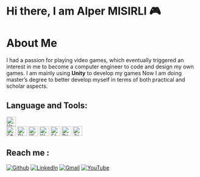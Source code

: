 # Hi there, I am Alper MISIRLI 🎮

# About Me

I had a passion for playing video games, which eventually triggered an interest in me to become a computer engineer to code and design my own games. 
I am mainly using **Unity** to develop my games
Now I am doing master’s degree to better develop myself in terms of both practical and scholar aspects.

## Language and Tools:

<code><img height="25" src="https://img.shields.io/badge/Unity-100000?style=for-the-badge&logo=unity&logoColor=white" alt="Unity" >  </code>
<code><img height="25" src="https://img.shields.io/badge/C%23-239125?style=for-the-badge&logo=c-sharp&logoColor=white" alt="C#" ></code>
<code><img height="25" src="https://img.shields.io/badge/Rider-000000.svg?style=for-the-badge&logo=Rider&logoColor=white&color=black&labelColor=crimson" alt="Rider" ></code>
<code><img height="25" src="https://img.shields.io/badge/Visual%25Studio%25Code-0078d7.svg?style=for-the-badge&logo=visual-studio-code&logoColor=white" alt="VS Code" ></code>
<code><img height="25" src="https://img.shields.io/badge/Visual%25Studio-5C2D91.svg?style=for-the-badge&logo=visual-studio&logoColor=white" alt="Visual Studio" ></code>
<code><img height="25" src="https://img.shields.io/badge/git-%23F05033.svg?style=for-the-badge&logo=git&logoColor=white" alt="Git" ></code>
<code><img height="25" src="https://img.shields.io/badge/Python-3776AB?style=for-the-badge&logo=python&logoColor=white" alt="Python"  ></code>
<code><img height="25" src="https://img.shields.io/badge/jupyter-%23FA0F00.svg?style=for-the-badge&logo=jupyter&logoColor=white" alt="Jupyter"  ></code>

## Reach me :

<p><a href="https://github.com/RedLegend97" target="_blank">
<img alt="Github" src="https://img.shields.io/badge/GitHub-%2312100E.svg?&style=for-the-badge&logo=Github&logoColor=white" alt="Github" /></a>
<a href="https://www.linkedin.com/in/osmanalpermisirli/" target="_blank"> <img alt="LinkedIn" src="https://img.shields.io/badge/linkedin-%230077B5.svg?&style=for-the-badge&logo=linkedin&logoColor=white" /></a> 
<a href="mailto:alpermisirli@gmail.com">
<img alt="Gmail" src="https://img.shields.io/badge/Gmail-D14836?style=for-the-badge&logo=gmail&logoColor=white"/></a>
<a href="https://www.youtube.com/channel/UCXD5feA2ppGkwKx-MFW8fRQ/videos" target="_blank"> <img alt="YouTube" src="https://img.shields.io/badge/YouTube-FF0000?style=for-the-badge&logo=youtube&logoColor=white" /></a> 
</p>
